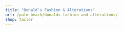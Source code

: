 ```yaml
---
title: "Donald's Fashion & Alterations"
url: /palm-beach/donalds-fashion-and-alterations/
shop: tailor
---
```

